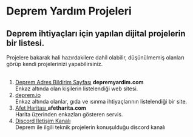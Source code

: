 # Deprem Yardım Projeleri
<h2>Deprem ihtiyaçları için yapılan dijital projelerin bir listesi.</h2>
Projelere bakarak hali hazırdakilere dahil olabilir, düşünülmemiş olanları görüp kendi projelerinizi yapabilirsiniz.
<br/><br/>
<ol>
  <li><a href="https://depremyardim.com/">Deprem Adres Bildirim Sayfası</a> <strong>depremyardim.com</strong> </li>
  Enkaz altında olan kişilerin listelendiği web sitesi.
   <li><a href="https://deprem.io/">deprem.io</a> </li>
  Enkaz altında olanlar, gıda ve ısınma ihtiyaçlarının listelendiği bir site.
   <li><a href="https://afetharita.com//">Afet Haritası </a> <strong>afetharita.com</strong></li>
   Harita üzerinden enkazları gösteren servis.
  <li><a href="https://github.com/acikkaynak/deprem-yardim-frontend">Discord İletişim Kanalı</a> </li>
   Deprem ile ilgili teknik projelerin konuşulduğu discord kanalı
<ol>


